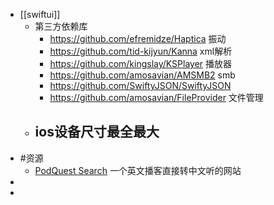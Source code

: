 - [[swiftui]]
	- 第三方依赖库
		- https://github.com/efremidze/Haptica  振动
		- https://github.com/tid-kijyun/Kanna  xml解析
		- https://github.com/kingslay/KSPlayer  播放器
		- https://github.com/amosavian/AMSMB2  smb
		- https://github.com/SwiftyJSON/SwiftyJSON
		- https://github.com/amosavian/FileProvider  文件管理
	- ios设备尺寸最全最大
		-
- #资源
	- [PodQuest Search](https://podquest.app/s) 一个英文播客直接转中文听的网站
-
-